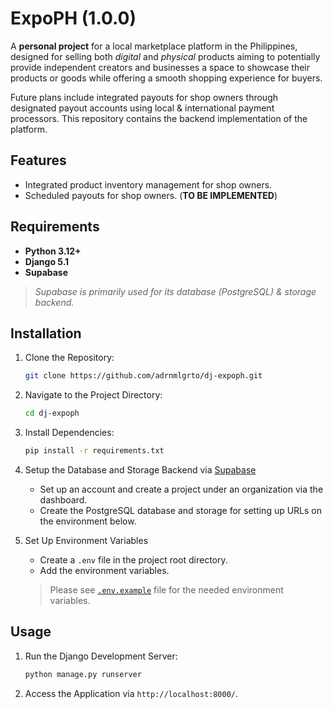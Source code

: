 # ExpoPH (1.0.0)

A **personal project** for a local marketplace platform in the Philippines, designed for selling both *digital* and *physical* products aiming to potentially provide independent creators and businesses a space to showcase their products or goods while offering a smooth shopping experience for buyers.

Future plans include integrated payouts for shop owners through designated payout accounts using local & international payment processors. This repository contains the backend implementation of the platform.

## Features
- Integrated product inventory management for shop owners.
- Scheduled payouts for shop owners. (**TO BE IMPLEMENTED**)

## Requirements

- **Python 3.12+**
- **Django 5.1**
- **Supabase**

> *Supabase is primarily used for its database (PostgreSQL) & storage backend.*

## Installation

1. Clone the Repository:

   ```bash
   git clone https://github.com/adrnmlgrto/dj-expoph.git
   ```
2. Navigate to the Project Directory:

   ```bash
   cd dj-expoph
   ```
3. Install Dependencies:

   ```bash
   pip install -r requirements.txt
   ```
4. Setup the Database and Storage Backend via [Supabase](https://supabase.com/)
    - Set up an account and create a project under an organization via the dashboard.
    - Create the PostgreSQL database and storage for setting up URLs on the environment below.

5. Set Up Environment Variables
    - Create a `.env` file in the project root directory.
    - Add the environment variables.

    > Please see [`.env.example`](.env.example) file for the needed environment variables.

## Usage

1. Run the Django Development Server:

   ```bash
   python manage.py runserver
   ```
2. Access the Application via `http://localhost:8000/`.